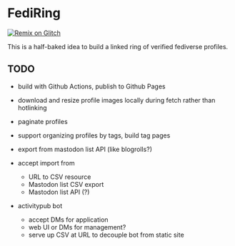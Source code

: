 # FediRing

[![Remix on Glitch](https://cdn.glitch.com/2703baf2-b643-4da7-ab91-7ee2a2d00b5b%2Fremix-button.svg)](https://glitch.com/edit/#!/import/github/lmorchard/ringofedi)

This is a half-baked idea to build a linked ring of verified fediverse profiles.

## TODO

- build with Github Actions, publish to Github Pages

- download and resize profile images locally during fetch rather than hotlinking

- paginate profiles

- support organizing profiles by tags, build tag pages

- export from mastodon list API (like blogrolls?)

- accept import from
  - URL to CSV resource
  - Mastodon list CSV export
  - Mastodon list API (?)

- activitypub bot
  - accept DMs for application
  - web UI or DMs for management?
  - serve up CSV at URL to decouple bot from static site
